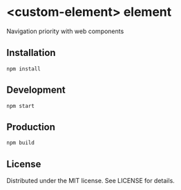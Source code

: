 # &lt;custom-element&gt; element

Navigation priority with web components
## Installation

```
npm install
```

## Development

```
npm start
```
## Production

```
npm build
```

## License

Distributed under the MIT license. See LICENSE for details.
